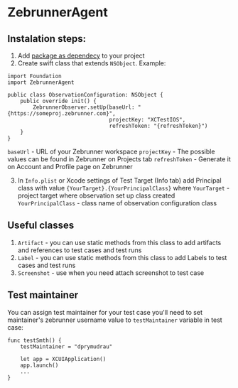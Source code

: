 # ZebrunnerAgent

## Instalation steps:
1. Add [package as dependecy](https://developer.apple.com/documentation/xcode/adding-package-dependencies-to-your-app) to your project
2. Create swift class that extends `NSObject`. Example:
```
import Foundation
import ZebrunnerAgent

public class ObservationConfiguration: NSObject {
    public override init() {
        ZebrunnerObserver.setUp(baseUrl: "{https://someproj.zebrunner.com}",
                                projectKey: "XCTestIOS",
                                refreshToken: "{refreshToken}")
    }
}
```
`baseUrl` - URL of your Zebrunner workspace
`projectKey` - The possible values can be found in Zebrunner on Projects tab
`refreshToken` - Generate it on Account and Profile page on Zebrunner

3. In `Info.plist` or Xcode settings of Test Target (Info tab) add Principal class with value `{YourTarget}.{YourPrincipalClass}`
where 
`YourTarget` - project target where observation set up class created
`YourPrincipalClass` - class name of observation configuration class


## Useful classes
1. `Artifact` - you can use static methods from this class to add artifacts and references to test cases and test runs
2. `Label` - you can use static methods from this class to add Labels to test cases and test runs
3. `Screenshot` - use when you need attach screenshot to test case

## Test maintainer
You can assign test maintainer for your test case you'll need to set maintainer's zebrunner username value to `testMaintainer` variable in test case:
```
func testSmth() {
    testMaintainer = "dprymudrau"
    
    let app = XCUIApplication()
    app.launch()
    ...
}
```
